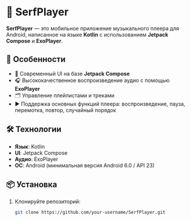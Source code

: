 # 🎵 SerfPlayer

**SerfPlayer** — это мобильное приложение музыкального плеера для Android, написанное на языке **Kotlin** с использованием **Jetpack Compose** и **ExoPlayer**.

## 🚀 Особенности

- 📱 Современный UI на базе **Jetpack Compose**
- 🎧 Высококачественное воспроизведение аудио с помощью **ExoPlayer**
- 🗂️ Управление плейлистами и треками
- ▶️ Поддержка основных функций плеера: воспроизведение, пауза, перемотка, повтор, случайный порядок

## 🛠️ Технологии

- **Язык**: Kotlin
- **UI**: Jetpack Compose
- **Аудио**: ExoPlayer
- **ОС**: Android (минимальная версия Android 6.0 / API 23)

## 📦 Установка

1. Клонируйте репозиторий:

   ```bash
   git clone https://github.com/your-username/SerfPlayer.git
